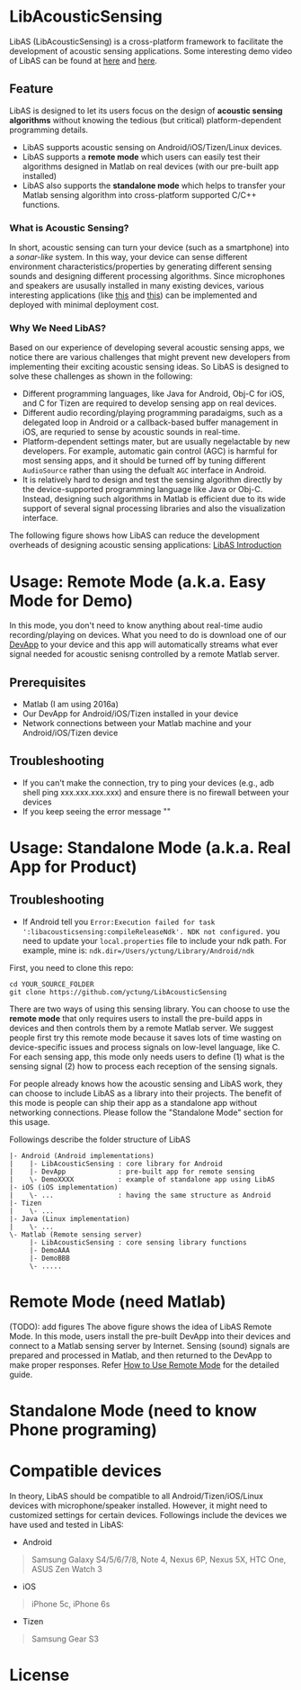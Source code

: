 # LibAcousticSensing
LibAS (LibAcousticSensing) is a cross-platform framework to facilitate the development of acoustic sensing applications. Some interesting demo video of LibAS can be found at [here](https://youtu.be/cnep7fFyJhc) and [here](https://youtu.be/At8imJVRDq4).

## Feature
LibAS is designed to let its users focus on the design of **acoustic sensing algorithms** without knowing the tedious (but critical) platform-dependent programming details.

- LibAS supports acoustic sensing on Android/iOS/Tizen/Linux devices.
- LibAS supports a **remote mode** which users can easily test their algorithms designed in Matlab on real devices (with our pre-built app installed)
- LibAS also supports the **standalone mode** which helps to transfer your Matlab sensing algorithm into cross-platform supported C/C++ functions.

### What is Acoustic Sensing?
In short, acoustic sensing can turn your device (such as a smartphone) into a *sonar-like* system. In this way, your device can sense different environment characteristics/properties by generating different sensing sounds and designing different processing algorithms.
Since microphones and speakers are ususally installed in many existing devices, various interesting applications (like [this](https://youtu.be/Wn3sRmQteY8) and [this](https://youtu.be/CQ-AirK7wLY)) can be implemented and deployed with minimal deployment cost.

### Why We Need LibAS?
Based on our experience of developing several acoustic sensing apps, we notice there are various challenges that might prevent new developers from implementing their exciting acoustic sensing ideas. So LibAS is designed to solve these challenges as shown in the following:

- Different programming languages, like Java for Android, Obj-C for iOS, and C for Tizen are required to develop sensing app on real devices.
- Different audio recording/playing programming paradaigms, such as a delegated loop in Android or a callback-based buffer management in iOS, are requried to sense by acoustic sounds in real-time.
- Platform-dependent settings mater, but are usually negelactable by new developers. For example, automatic gain control (AGC) is harmful for most sensing apps, and it should be turned off by tuning different ```AudioSource``` rather than using the defualt ```AGC``` interface in Android.
- It is relatively hard to design and test the sensing algorithm directly by the device-supported programming language like Java or Obj-C. Instead, designing such algorithms in Matlab is efficient due to its wide support of several signal processing libraries and also the visualization interface.

The following figure shows how LibAS can reduce the development overheads of designing acoustic sensing applications:
[LibAS Introduction](Resource/figures/intro_idea.png?raw=true "LibAS Introduction")

# Usage: Remote Mode (a.k.a. Easy Mode for Demo)
In this mode, you don't need to know anything about real-time audio recording/playing on devices. What you need to do is download one of our [DevApp](DevApp) to your device and this app will automatically streams what ever signal needed for acoustic senisng controlled by a remote Matlab server.

## Prerequisites
- Matlab (I am using 2016a)
- Our DevApp for Android/iOS/Tizen installed in your device
- Network connections between your Matlab machine and your Android/iOS/Tizen device





## Troubleshooting
- If you can't make the connection, try to ping your devices (e.g., adb shell ping xxx.xxx.xxx.xxx) and ensure there is no firewall between your devices
- If you keep seeing the error message ""





# Usage: Standalone Mode (a.k.a. Real App for Product)


## Troubleshooting
- If Android tell you ```Error:Execution failed for task ':libacousticsensing:compileReleaseNdk'. NDK not configured.``` you need to update your ```local.properties``` file to include your ndk path. For example, mine is: ```ndk.dir=/Users/yctung/Library/Android/ndk```





First, you need to clone this repo:
```
cd YOUR_SOURCE_FOLDER
git clone https://github.com/yctung/LibAcousticSensing
```
There are two ways of using this sensing library.
You can choose to use the **remote mode** that only requires users to install the pre-build apps in devices and then controls them by a remote Matlab server.
We suggest people first try this remote mode because it saves lots of time wasting on device-specific issues and process signals on low-level language, like C.
For each sensing app, this mode only needs users to define (1) what is the sensing signal (2) how to process each reception of the sensing signals.

For people already knows how the acoustic sensing and LibAS work, they can choose to include LibAS as a library into their projects.
The benefit of this mode is people can ship their app as a standalone app without networking connections. Please follow the "Standalone Mode" section for this usage.

Followings describe the folder structure of LibAS
```
|- Android (Android implementations)
|    |- LibAcousticSensing : core library for Android
|    |- DevApp             : pre-built app for remote sensing
|    \- DemoXXXX           : example of standalone app using LibAS
|- iOS (iOS implementation)
|    \- ...                : having the same structure as Android
|- Tizen
|    \- ...
|- Java (Linux implementation)
|    \- ...
\- Matlab (Remote sensing server)
     |- LibAcousticSensing : core sensing library functions
     |- DemoAAA
     |- DemoBBB
     \- .....   
```

# Remote Mode (need Matlab)
(TODO): add figures
The above figure shows the idea of LibAS Remote Mode.
In this mode, users install the pre-built DevApp into their devices and connect to a Matlab sensing server by Internet.
Sensing (sound) signals are prepared and processed in Matlab, and then returned to the DevApp to make proper responses.
Refer [How to Use Remote Mode](Matlab/README.md) for the detailed guide.

# Standalone Mode (need to know Phone programing)

# Compatible devices
In theory, LibAS should be compatible to all Android/Tizen/iOS/Linux devices with microphone/speaker installed.
However, it might need to customized settings for certain devices.
Followings include the devices we have used and tested in LibAS:
- Android
> Samsung Galaxy S4/5/6/7/8, Note 4, Nexus 6P, Nexus 5X, HTC One, ASUS Zen Watch 3
- iOS
> iPhone 5c, iPhone 6s
- Tizen
> Samsung Gear S3


# License
